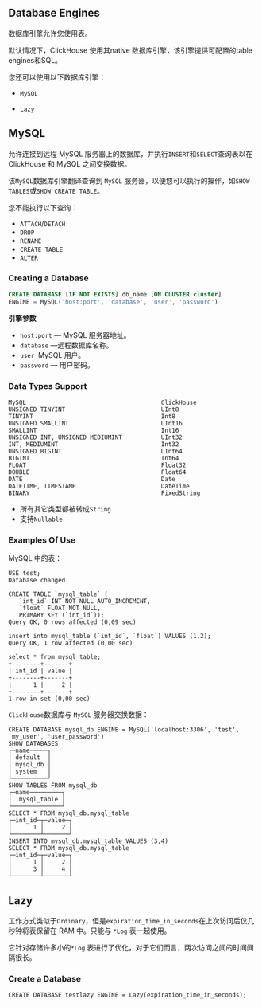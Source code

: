 ## Database Engines

数据库引擎允许您使用表。

默认情况下，ClickHouse 使用其native 数据库引擎，该引擎提供可配置的table engines和SQL。

您还可以使用以下数据库引擎：

- `MySQL`

- `Lazy`

## MySQL

允许连接到远程 MySQL 服务器上的数据库，并执行`INSERT`和`SELECT`查询表以在 ClickHouse 和 MySQL 之间交换数据。

该`MySQL`数据库引擎翻译查询到 `MySQL` 服务器，以便您可以执行的操作，如`SHOW TABLES`或`SHOW CREATE TABLE`。

您不能执行以下查询：

- `ATTACH`/`DETACH`
- `DROP`
- `RENAME`
- `CREATE TABLE`
- `ALTER`

### Creating a Database

```sql
CREATE DATABASE [IF NOT EXISTS] db_name [ON CLUSTER cluster]
ENGINE = MySQL('host:port', 'database', 'user', 'password')
```

**引擎参数**

- `host:port` — MySQL 服务器地址。
- `database` —远程数据库名称。
- `user`  MySQL 用户。
- `password` — 用户密码。

### Data Types Support

```
MySQL	                                   ClickHouse
UNSIGNED TINYINT	                       UInt8
TINYINT	                                   Int8
UNSIGNED SMALLINT	                       UInt16
SMALLINT	                               Int16
UNSIGNED INT, UNSIGNED MEDIUMINT	       UInt32
INT, MEDIUMINT	                           Int32
UNSIGNED BIGINT	                           UInt64
BIGINT	                                   Int64
FLOAT	                                   Float32
DOUBLE	                                   Float64
DATE	                                   Date
DATETIME, TIMESTAMP	                       DateTime
BINARY	                                   FixedString
```

- 所有其它类型都被转成`String`
- 支持`Nullable` 
 
### Examples Of Use

MySQL 中的表：

```mysql
USE test;
Database changed

CREATE TABLE `mysql_table` (
   `int_id` INT NOT NULL AUTO_INCREMENT,
   `float` FLOAT NOT NULL,
   PRIMARY KEY (`int_id`));
Query OK, 0 rows affected (0,09 sec)

insert into mysql_table (`int_id`, `float`) VALUES (1,2);
Query OK, 1 row affected (0,00 sec)

select * from mysql_table;
+--------+-------+
| int_id | value |
+--------+-------+
|      1 |     2 |
+--------+-------+
1 row in set (0,00 sec)
```

`ClickHouse`数据库与 `MySQL` 服务器交换数据：

```clickhouse
CREATE DATABASE mysql_db ENGINE = MySQL('localhost:3306', 'test', 'my_user', 'user_password')
SHOW DATABASES
┌─name─────┐
│ default  │
│ mysql_db │
│ system   │
└──────────┘
SHOW TABLES FROM mysql_db
┌─name─────────┐
│  mysql_table │
└──────────────┘
SELECT * FROM mysql_db.mysql_table
┌─int_id─┬─value─┐
│      1 │     2 │
└────────┴───────┘
INSERT INTO mysql_db.mysql_table VALUES (3,4)
SELECT * FROM mysql_db.mysql_table
┌─int_id─┬─value─┐
│      1 │     2 │
│      3 │     4 │
└────────┴───────┘
```
## Lazy

工作方式类似于`Ordinary`，但是`expiration_time_in_seconds`在上次访问后仅几秒钟将表保留在 RAM 中。只能与 `*Log` 表一起使用。

它针对存储许多小的`*Log` 表进行了优化，对于它们而言，两次访问之间的时间间隔很长。

### Create a Database

```clickhouse
CREATE DATABASE testlazy ENGINE = Lazy(expiration_time_in_seconds);
```
